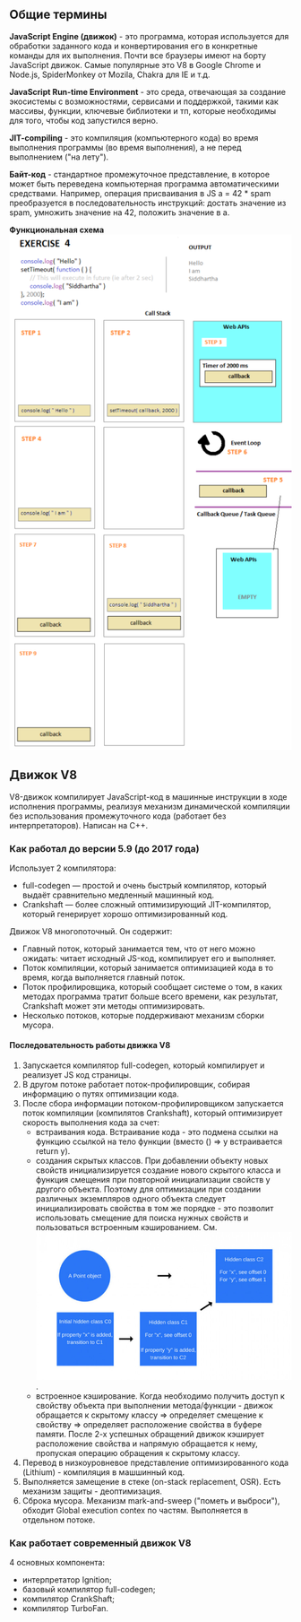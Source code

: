 ## Общие термины

**JavaScript Engine (движок)** - это программа, которая используется для обработки заданного кода и конвертирования его в конкретные команды для их выполнения. Почти все браузеры имеют на борту JavaScript движок. Самые популярные это V8 в Google Chrome и Node.js, SpiderMonkey от Mozila, Chakra для IE и т.д.    

**JavaScript Run-time Environment** - это среда, отвечающая за создание экосистемы с возможностями, сервисами и поддержкой, такими как массивы, функции, ключевые библиотеки и тп, которые необходимы для того, чтобы код запустился верно.

**JIT-compiling** - это компиляция (компьютерного кода) во время выполнения программы (во время выполнения), а не перед выполнением ("на лету").

**Байт-код** - стандартное промежуточное представление, в которое может быть переведена компьютерная программа автоматическими средствами. Например, операция присваивания в JS a = 42 * spam преобразуется в последовательность инструкций: достать значение из spam, умножить значение на 42, положить значение в a.

**Функциональная схема**
![alt text](./assets/task.png)

## Движок V8
V8-движок компилирует JavaScript-код в машинные инструкции в ходе исполнения программы, реализуя механизм динамической компиляции без использования промежуточного кода (работает без интерпретаторов). Написан на C++.

### Как работал до версии 5.9 (до 2017 года)
Использует 2 компилятора:
- full-codegen — простой и очень быстрый компилятор, который выдаёт сравнительно медленный машинный код.
- Crankshaft — более сложный оптимизирующий JIT-компилятор, который генерирует хорошо оптимизированный код.

Движок V8 многопоточный. Он содержит:
- Главный поток, который занимается тем, что от него можно ожидать: читает исходный JS-код, компилирует его и выполняет.
- Поток компиляции, который занимается оптимизацией кода в то время, когда выполняется главный поток.
- Поток профилировщика, который сообщает системе о том, в каких методах программа тратит больше всего времени, как результат, Crankshaft может эти методы оптимизировать.
- Несколько потоков, которые поддерживают механизм сборки мусора.

#### Последовательность работы движка V8
1. Запускается компилятор full-codegen, который компилирует и реализует JS код страницы.
2. В другом потоке работает поток-профилировщик, собирая информацию о путях оптимизации кода.
3. После сбора информации потоком-профилировщиком запускается поток компиляции (компилятов Crankshaft), который оптимизирует скорость выполнения кода за счет:
    - встраивания кода. Встраивание кода - это подмена ссылки на функцию ссылкой на тело функции (вместо () => y встраивается return y).
    - создания скрытых классов. При добавлении объекту новых свойств инициализируется создание нового скрытого класса и функция смещения при повторной инициализации свойств у другого объекта. Поэтому для оптимизации при создании различных экземпляров одного объекта следует инициализировать свойства в том же порядке - это позволит использовать смещение для поиска нужных свойств и пользоваться встроенным кэшированием. См. ![alt text](./assets/hiddenClass.jpg).
    - встроенное кэширование. Когда необходимо получить доступ к свойству объекта при выполнении метода/функции - движок обращается к скрытому классу => определяет смещение к свойству => определяет расположение свойства в буфере памяти. После 2-х успешных обращений движок кэширует расположение свойства и напрямую обращается к нему, пропуская операцию обращения к скрытому классу.
4. Перевод в низкоуровневое представление оптимизированного кода (Lithium) - компиляция в машшинный код.
5. Выполняется замещение в стеке (on-stack replacement, OSR). Есть механизм защиты - деоптимизация.
6. Сброка мусора. Механизм mark-and-sweep ("пометь и выброси"), обходит Global execution contex по частям. Выполняется в отдельном потоке.

### Как работает современный движок V8
4 основных компонента:
- интерпретатор Ignition;
- базовый компилятор full-codegen;
- компилятор CrankShaft;
- компилятор TurboFan.